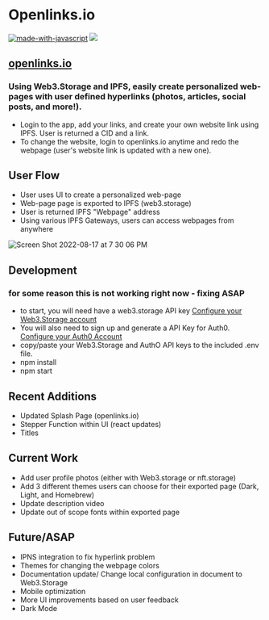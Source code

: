 # Openlinks.io

[![made-with-javascript](https://img.shields.io/badge/Made%20with-JavaScript-1f425f.svg)](https://www.javascript.com)
[![](https://img.shields.io/badge/project-IPFS-blue.svg?style=flat-square)](https://ipfs.io/)

## [openlinks.io](https://openlinks.io)

### Using Web3.Storage and IPFS, easily create personalized web-pages with user defined hyperlinks (photos, articles, social posts, and more!). 

- Login to the app, add your links, and create your own website link using IPFS. User is returned a CID and a link. 
- To change the website, login to openlinks.io anytime and redo the webpage (user's website link is updated with a new one).

## User Flow

- User uses UI to create a personalized web-page
- Web-page page is exported to IPFS (web3.storage)
- User is returned IPFS "Webpage" address
- Using various IPFS Gateways, users can access webpages from anywhere

![Screen Shot 2022-08-17 at 7 30 06 PM](https://user-images.githubusercontent.com/30084404/185266675-2128ffb0-3354-4bdf-8940-d2b7281c5f3b.png)


## Development

### for some reason this is not working right now - fixing ASAP

- to start, you will need have a web3.storage API key
[Configure your Web3.Storage account](https://web3.storage)
- You will also need to sign up and generate a API Key for Auth0. 
[Configure your Auth0 Account](https://auth0.com/signup)
- copy/paste your Web3.Storage and AuthO API keys to the included .env file. 
- npm install
- npm start

## Recent Additions
- Updated Splash Page (openlinks.io)
- Stepper Function within UI (react updates)
- Titles

## Current Work

- Add user profile photos (either with Web3.storage or nft.storage) 
- Add 3 different themes users can choose for their exported page (Dark, Light, and Homebrew) 
- Update description video
- Update out of scope fonts within exported page


## Future/ASAP

- IPNS integration to fix hyperlink problem
- Themes for changing the webpage colors
- Documentation update/ Change local configuration in document to Web3.Storage
- Mobile optimization
- More UI improvements based on user feedback
- Dark Mode


